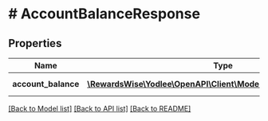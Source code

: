 # # AccountBalanceResponse

## Properties

Name | Type | Description | Notes
------------ | ------------- | ------------- | -------------
**account_balance** | [**\RewardsWise\Yodlee\OpenAPI\Client\Model\AccountLatestBalance[]**](AccountLatestBalance.md) |  | [optional] [readonly]

[[Back to Model list]](../../README.md#models) [[Back to API list]](../../README.md#endpoints) [[Back to README]](../../README.md)
